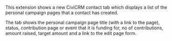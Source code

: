 This extension shows a new CiviCRM contact tab which displays a list of the personal campaign pages that a contact has created.

The tab shows the personal campaign page title (with a link to the page), status, contribution page or event that it is funding for, no of contributions, amount raised, target amount and a link to the edit page form.